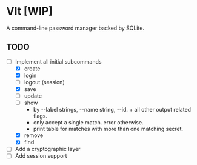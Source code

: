 # Vlt [WIP]
A command-line password manager backed by SQLite.

## TODO

- [ ] Implement all initial subcommands
  - [x] create
  - [x] login
  - [ ] logout (session)
  - [x] save
  - [ ] update
  - [ ] show
    - by --label strings, --name string, --id. + all other output related flags.
    - only accept a single match. error otherwise.
    - print table for matches with more than one matching secret.
  - [x] remove
  - [x] find
- [ ] Add a cryptographic layer
- [ ] Add session support
